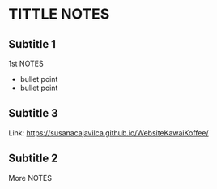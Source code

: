 # TITTLE NOTES

## Subtitle 1
  1st NOTES
  * bullet point
  * bullet point

## Subtitle 3
  Link: https://susanacajavilca.github.io/WebsiteKawaiKoffee/  

## Subtitle 2
  More NOTES 